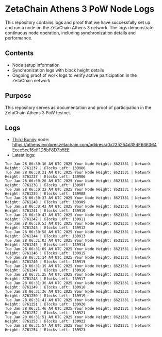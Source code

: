 # ZetaChain Athens 3 PoW Node Logs
This repository contains logs and proof that we have successfully set up and run a node on the ZetaChain Athens 3 network. The logs demonstrate continuous node operation, including synchronization details and performance.

## Contents
- Node setup information
- Synchronization logs with block height details
- Ongoing proof of work logs to verify active participation in the ZetaChain network

## Purpose
This repository serves as documentation and proof of participation in the ZetaChain Athens 3 PoW testnet.

## Logs

- [Third Bunny](https://thirdbunny.xyz/) node: https://athens.explorer.zetachain.com/address/0x225254d35dE666064Eccc5ce16eF1D8bF8D7b5EE
- Latest logs:
```
Tue Jan 28 06:30:16 AM UTC 2025 Your Node Height: 8621331 | Network Height: 8761237 | Blocks Left: 139906
Tue Jan 28 06:30:21 AM UTC 2025 Your Node Height: 8621331 | Network Height: 8761237 | Blocks Left: 139906
Tue Jan 28 06:30:26 AM UTC 2025 Your Node Height: 8621331 | Network Height: 8761238 | Blocks Left: 139907
Tue Jan 28 06:30:32 AM UTC 2025 Your Node Height: 8621331 | Network Height: 8761239 | Blocks Left: 139908
Tue Jan 28 06:30:37 AM UTC 2025 Your Node Height: 8621331 | Network Height: 8761240 | Blocks Left: 139909
Tue Jan 28 06:30:42 AM UTC 2025 Your Node Height: 8621331 | Network Height: 8761241 | Blocks Left: 139910
Tue Jan 28 06:30:47 AM UTC 2025 Your Node Height: 8621331 | Network Height: 8761242 | Blocks Left: 139911
Tue Jan 28 06:30:53 AM UTC 2025 Your Node Height: 8621331 | Network Height: 8761243 | Blocks Left: 139912
Tue Jan 28 06:30:58 AM UTC 2025 Your Node Height: 8621331 | Network Height: 8761244 | Blocks Left: 139913
Tue Jan 28 06:31:03 AM UTC 2025 Your Node Height: 8621331 | Network Height: 8761245 | Blocks Left: 139914
Tue Jan 28 06:31:09 AM UTC 2025 Your Node Height: 8621331 | Network Height: 8761246 | Blocks Left: 139915
Tue Jan 28 06:31:14 AM UTC 2025 Your Node Height: 8621331 | Network Height: 8761246 | Blocks Left: 139915
Tue Jan 28 06:31:19 AM UTC 2025 Your Node Height: 8621331 | Network Height: 8761247 | Blocks Left: 139916
Tue Jan 28 06:31:25 AM UTC 2025 Your Node Height: 8621331 | Network Height: 8761248 | Blocks Left: 139917
Tue Jan 28 06:31:30 AM UTC 2025 Your Node Height: 8621331 | Network Height: 8761249 | Blocks Left: 139918
Tue Jan 28 06:31:36 AM UTC 2025 Your Node Height: 8621331 | Network Height: 8761250 | Blocks Left: 139919
Tue Jan 28 06:31:41 AM UTC 2025 Your Node Height: 8621331 | Network Height: 8761251 | Blocks Left: 139920
Tue Jan 28 06:31:46 AM UTC 2025 Your Node Height: 8621331 | Network Height: 8761252 | Blocks Left: 139921
Tue Jan 28 06:31:51 AM UTC 2025 Your Node Height: 8621331 | Network Height: 8761253 | Blocks Left: 139922
Tue Jan 28 06:31:57 AM UTC 2025 Your Node Height: 8621331 | Network Height: 8761254 | Blocks Left: 139923
```
